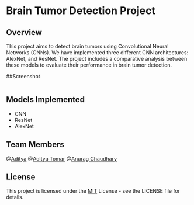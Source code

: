 
# Brain Tumor Detection Project

## Overview
This project aims to detect brain tumors using Convolutional Neural Networks (CNNs). We have implemented three different CNN architectures: AlexNet, and ResNet. The project includes a comparative analysis between these models to evaluate their performance in brain tumor detection.
                        
##Screenshot

<img src="https://github.com/CodeX-Addy/Brain_Tumor_Detection/assets/104416643/5f34b11b-83d8-4405-b9df-48be70ab64af" width="40%" height="0%">

## Models Implemented

- CNN
- ResNet
- AlexNet
## Team Members

@[Aditya](https://www.github.com/banzom)     @[Aditya Tomar](https://www.github.com/CodeX-Addy)     @[Anurag Chaudhary](https://www.github.com/anurag1chaudhary)

## License
This project is licensed under the [MIT](https://choosealicense.com/licenses/mit/) License - see the LICENSE file for details.
